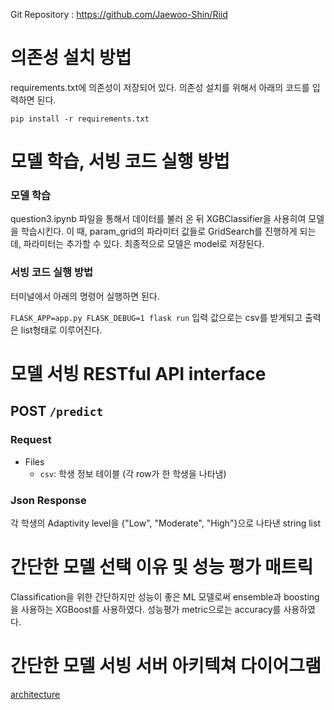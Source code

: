 Git Repository : https://github.com/Jaewoo-Shin/Riid
# 의존성 설치 방법
requirements.txt에 의존성이 저장되어 있다.
의존성 설치를 위해서 아래의 코드를 입력하면 된다.

```pip install -r requirements.txt```

# 모델 학습, 서빙 코드 실행 방법
### 모델 학습
question3.ipynb 파일을 통해서 데이터를 불러 온 뒤 XGBClassifier을 사용히여 모델을 학습시킨다.
이 때, param_grid의 파라미터 값들로 GridSearch를 진행하게 되는데, 파라미터는 추가할 수 있다.
최종적으로 모델은 model로 저장된다.
### 서빙 코드 실행 방법
터미널에서 아래의 명령어 실행하면 된다.

```FLASK_APP=app.py FLASK_DEBUG=1 flask run```
입력 값으로는 csv를 받게되고 출력은 list형태로 이루어진다.

# 모델 서빙 RESTful API interface

## POST `/predict`

### Request

- Files
  - `csv`: 학생 정보 테이블 (각 row가 한 학생을 나타냄)

### Json Response
각 학생의  Adaptivity level을 {"Low", "Moderate", "High"}으로 나타낸 string list

# 간단한 모델 선택 이유 및 성능 평가 매트릭
Classification을 위한 간단하지만 성능이 좋은 ML 모델로써 ensemble과 boosting을 사용하는 XGBoost를 사용하였다.
성능평가 metric으로는 accuracy를 사용하였다.

# 간단한 모델 서빙 서버 아키텍쳐 다이어그램

[architecture](./architecture.png)

